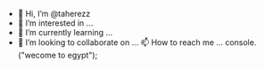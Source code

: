 - 👋 Hi, I’m @taherezz
- 👀 I’m interested in ...
- 🌱 I’m currently learning ...
- 💞️ I’m looking to collaborate on ...
 📫 How to reach me ...
console.("wecome to egypt");
<!---
taherezz/taherezz is a ✨ special ✨ repository because its `README.md` (this file) appears on your GitHub profile.
You can click the Preview link to take a look at your changes.
--->
